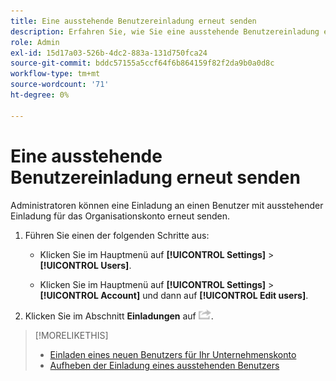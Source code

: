 ```yaml
---
title: Eine ausstehende Benutzereinladung erneut senden
description: Erfahren Sie, wie Sie eine ausstehende Benutzereinladung erneut senden.
role: Admin
exl-id: 15d17a03-526b-4dc2-883a-131d750fca24
source-git-commit: bddc57155a5ccf64f6b864159f82f2da9b0a0d8c
workflow-type: tm+mt
source-wordcount: '71'
ht-degree: 0%

---
```


# Eine ausstehende Benutzereinladung erneut senden

Administratoren können eine Einladung an einen Benutzer mit ausstehender Einladung für das Organisationskonto erneut senden.

1. Führen Sie einen der folgenden Schritte aus:

   * Klicken Sie im Hauptmenü auf **[!UICONTROL Settings]** > **[!UICONTROL Users]**.

   * Klicken Sie im Hauptmenü auf **[!UICONTROL Settings]** > **[!UICONTROL Account]** und dann auf **[!UICONTROL Edit users]**.

1. Klicken Sie im Abschnitt **Einladungen** auf ![Erneut senden](/help/dsp/assets/resend.png).

>[!MORELIKETHIS]
>
>* [Einladen eines neuen Benutzers für Ihr Unternehmenskonto](user-invite.md)
>* [Aufheben der Einladung eines ausstehenden Benutzers](user-uninvite.md)

<!-- >* [Edit User Permissions or Delete a User](user-edit.md) -->
